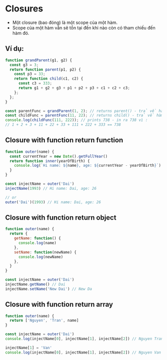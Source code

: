 # Closures

- Một closure (bao đóng) là một scope của một hàm.
- Scope của một hàm vẫn sẽ tồn tại đến khi nào còn có tham chiếu đến hàm đó.

## Ví dụ:
```js
function grandParent(g1, g2) {
  const g3 = 3;
  return function parent(p1, p2) {
    const p3 = 33;
    return function child(c1, c2) {
      const c3 = 333;
      return g1 + g2 + g3 + p1 + p2 + p3 + c1 + c2 + c3;
    };
  };
}

const parentFunc = grandParent(1, 2); // returns parent() - trả về hàm parent() với g1 = 1, g2 = 2, g3 = 3
const childFunc = parentFunc(11, 22); // returns child() - trả về hàm child() với g1 = 1, g2 = 2, g3 = 3, p1 = 11, p2 = 22, p3 = 33
console.log(childFunc(111, 222)); // prints 738 - in ra 738 vì :
// 1 + 2 + 3 + 11 + 22 + 33 + 111 + 222 + 333 == 738
```

## Closure with function return function
```js
function outer(name) {
  const currentYear = new Date().getFullYear()
  return function inner(yearOfBirth) {
    console.log(`Hi name: ${name}, age: ${currentYear - yearOfBirth}`)
  }
}

const injectName = outer('Dai')
injectName(1993) // Hi name: Dai, age: 26

// or
outer('Dai')(1993) // Hi name: Dai, age: 26
```

## Closure with function return object
```js
function outer(name) {
  return {
    getName: function() {
      console.log(name)
    },
    setName: function(newName) {
      console.log(newName)
    },
  }
}

const injectName = outer('Dai')
injectName.getName() // Dai
injectName.setName('New Dai') // New Da
```

## Closure with function return array
```js
function outer(name) {
  return ['Nguyen', 'Tran', name]
}

const injectName = outer('Dai')
console.log(injectName[0], injectName[1], injectName[2]) // Nguyen Tran Dai

injectName[1] = 'Van'
console.log(injectName[0], injectName[1], injectName[2]) // Nguyen Van Dai
```
